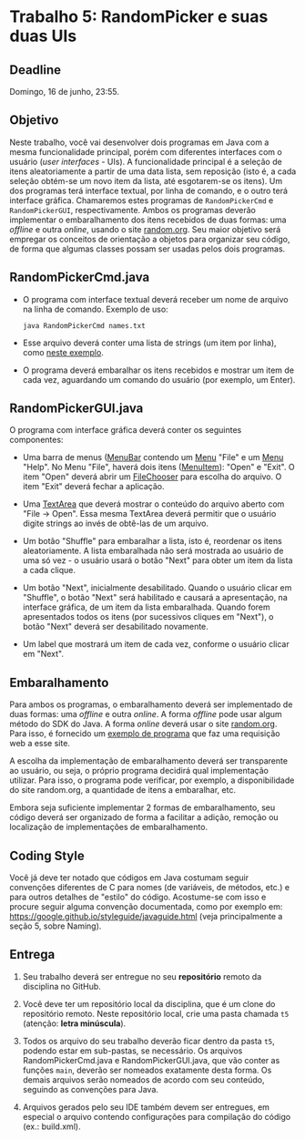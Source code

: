# Trabalho 5: RandomPicker e suas duas UIs

## Deadline

Domingo, 16 de junho, 23:55.

## Objetivo

Neste trabalho, você vai desenvolver dois programas em Java com a mesma funcionalidade principal, porém com diferentes interfaces com o usuário (*user interfaces* - UIs). A funcionalidade principal é a seleção de itens aleatoriamente a partir de uma data lista, sem reposição (isto é, a cada seleção obtém-se um novo item da lista, até esgotarem-se os itens). Um dos programas terá interface textual, por linha de comando, e o outro terá interface gráfica. Chamaremos estes programas de `RandomPickerCmd` e `RandomPickerGUI`, respectivamente. Ambos os programas deverão implementar o embaralhamento dos itens recebidos de duas formas: uma *offline* e outra *online*, usando o site [random.org](htto://random.org). Seu maior objetivo será empregar os conceitos de orientação a objetos para organizar seu código, de forma que algumas classes possam ser usadas pelos dois programas.

## RandomPickerCmd.java

- O programa com interface textual deverá receber um nome de arquivo na linha de comando. Exemplo de uso:
  ```
  java RandomPickerCmd names.txt
  ```

- Esse arquivo deverá conter uma lista de strings (um item por linha), como [neste exemplo](names.txt).

- O programa deverá embaralhar os itens recebidos e mostrar um item de cada vez, aguardando um comando do usuário (por exemplo, um Enter).


## RandomPickerGUI.java

O programa com interface gráfica deverá conter os seguintes componentes: 

  - Uma barra de menus ([MenuBar](https://docs.oracle.com/javase/8/javafx/api/javafx/scene/control/MenuBar.html) contendo um [Menu](https://docs.oracle.com/javase/8/javafx/api/javafx/scene/control/Menu.html) "File" e um [Menu](https://docs.oracle.com/javase/8/javafx/api/javafx/scene/control/Menu.html) "Help". No Menu "File", haverá dois itens ([MenuItem](https://docs.oracle.com/javase/8/javafx/api/javafx/scene/control/MenuItem.html)): "Open" e "Exit". O item "Open" deverá abrir um [FileChooser](https://docs.oracle.com/javafx/2/ui_controls/file-chooser.htm) para escolha do arquivo. O item "Exit" deverá fechar a aplicação.

  - Uma [TextArea](https://docs.oracle.com/javase/8/javafx/api/javafx/scene/control/TextArea.html) que deverá mostrar o conteúdo do arquivo aberto com "File -> Open". Essa mesma TextArea deverá permitir que o usuário digite strings ao invés de obtê-las de um arquivo.

  - Um botão "Shuffle" para embaralhar a lista, isto é, reordenar os itens aleatoriamente. A lista embaralhada não será mostrada ao usuário de uma só vez - o usuário usará o botão "Next" para obter um item da lista a cada clique.

  - Um botão "Next", inicialmente desabilitado. Quando o usuário clicar em "Shuffle", o botão "Next" será habilitado e causará a apresentação, na interface gráfica, de um item da lista embaralhada. Quando forem apresentados todos os itens (por sucessivos cliques em "Next"), o botão "Next" deverá ser desabilitado novamente.

  - Um label que mostrará um item de cada vez, conforme o usuário clicar em "Next".



## Embaralhamento

Para ambos os programas, o embaralhamento deverá ser implementado de duas formas: uma *offline* e outra *online*. A forma *offline* pode usar algum método do SDK do Java. A forma *online* deverá usar o site [random.org](http://random.org). Para isso, é fornecido um [exemplo de programa](DemoPostRandomOrg.java) que faz uma requisição web a esse site.

A escolha da implementação de embaralhamento deverá ser transparente ao usuário, ou seja, o próprio programa decidirá qual implementação utilizar. Para isso, o programa pode verificar, por exemplo, a disponibilidade do site random.org, a quantidade de itens a embaralhar, etc.

Embora seja suficiente implementar 2 formas de embaralhamento, seu código deverá ser organizado de forma a facilitar a adição, remoção ou localização de implementações de embaralhamento. 

## Coding Style

Você já deve ter notado que códigos em Java costumam seguir convenções diferentes de C para nomes (de variáveis, de métodos, etc.) e para outros detalhes de "estilo" do código. Acostume-se com isso e procure seguir alguma convenção documentada, como por exemplo em: https://google.github.io/styleguide/javaguide.html (veja principalmente a seção 5, sobre Naming).

## Entrega

 1. Seu trabalho deverá ser entregue no seu **repositório** remoto da disciplina no GitHub. 

 2. Você deve ter um repositório local da disciplina, que é um clone do repositório remoto. Neste repositório local, crie uma pasta chamada `t5` (atenção: **letra minúscula**).

 3. Todos os arquivo do seu trabalho deverão ficar dentro da pasta `t5`, podendo estar em sub-pastas, se necessário. Os arquivos RandomPickerCmd.java e RandomPickerGUI.java, que vão conter as funções `main`, deverão ser nomeados exatamente desta forma. Os demais arquivos serão nomeados de acordo com seu conteúdo, seguindo as convenções para Java.

 4. Arquivos gerados pelo seu IDE também devem ser entregues, em especial o arquivo contendo configurações para compilação do código (ex.: build.xml). 
